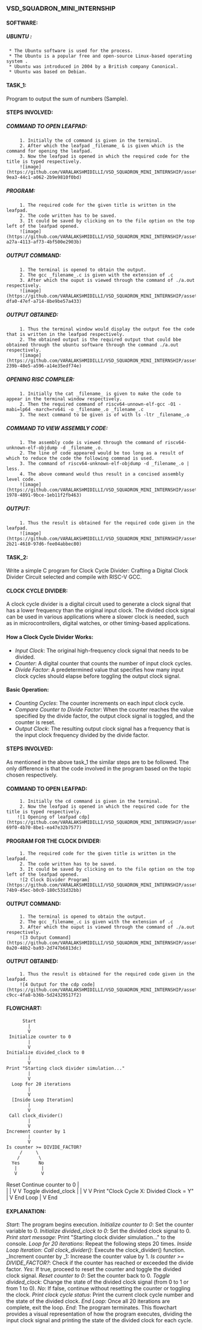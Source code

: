 ### VSD_SQUADRON_MINI_INTERNSHIP

#### SOFTWARE:

##### UBUNTU : 
     * The Ubuntu software is used for the process.
     * The Ubuntu is a popular free and open-source Linux-based operating system .
     * Ubuntu was introduced in 2004 by a British company Canonical.
     * Ubuntu was based on Debian.

#### TASK_1: 
Program to output the sum of numbers (Sample).

#### STEPS INVOLVED:

##### COMMAND TO OPEN LEAFPAD:
         1. Initially the cd command is given in the terminal.
         2. After which the leafpad _filename_ & is given which is the command for opening the leafpad.
         3. Now the leafpad is opened in which the required code for the title is typed respectively.
         ![image](https://github.com/VARALAKSHMIDILLI/VSD_SQUADRON_MINI_INTERNSHIP/assets/173541966/93e01f38-9ea3-44c1-a062-2b9e9810f0bd)

##### PROGRAM:
         1. The required code for the given title is written in the leafpad.
         2. The code written has to be saved.
         3. It could be saved by clicking on to the file option on the top left of the leafpad opened.
         ![image](https://github.com/VARALAKSHMIDILLI/VSD_SQUADRON_MINI_INTERNSHIP/assets/173541966/e7b39444-a27a-4113-af73-4bf500e2903b)
##### OUTPUT COMMAND:
         1. The terminal is opened to obtain the output.
         2. The gcc _filename_.c is given with the extension of .c 
         3. After which the ouput is viewed through the command of ./a.out respectively.
         ![image](https://github.com/VARALAKSHMIDILLI/VSD_SQUADRON_MINI_INTERNSHIP/assets/173541966/e6d29330-dfa0-47ef-a714-8be9be57a433)

##### OUTPUT OBTAINED:
         1. Thus the terminal window would display the output foe the code that is written in the leafpad respectively.
         2. The obtained output is the required output that could bbe obtained through the ubuntu software through the command ./a.out respectively.
         ![image](https://github.com/VARALAKSHMIDILLI/VSD_SQUADRON_MINI_INTERNSHIP/assets/173541966/91a172d6-239b-48e5-a596-a14e35edf74e)

##### OPENING RISC COMPILER:
         1. Initially the cat _filename_ is given to make the code to appear in the terminal window respectively.
         2. Then the required command of riscv64-unnown-elf-gcc -O1 -mabi=lp64 -march=rv64i -o _filename_.o _filename_.c
         3. The next command to be given is of with ls -ltr _filename_.o
##### COMMAND TO VIEW ASSEMBLY CODE:
         1. The assembly code is viewed through the command of riscv64-unknown-elf-objdump -d _filename_.o.
         2. The line of code appeared would be too long as a result of which to reduce the code the following commnad is used.
         3. The command of riscv64-unknown-elf-objdump -d _filename_.o | less.
         4. The above command would thus result in a concised assembly level code.
         ![image](https://github.com/VARALAKSHMIDILLI/VSD_SQUADRON_MINI_INTERNSHIP/assets/173541966/8598def7-1978-4891-9bce-1eb11f2fb463)

##### OUTPUT:
         1. Thus the result is obtained for the required code given in the leafpad.
         ![image](https://github.com/VARALAKSHMIDILLI/VSD_SQUADRON_MINI_INTERNSHIP/assets/173541966/82dde3e0-2b21-4610-97d6-fee04abbec80)


#### TASK_2:
 Write a simple C program for Clock Cycle Divider: Crafting a Digital Clock Divider Circuit selected and compile with RISC-V GCC.
#### CLOCK CYCLE DIVIDER:
A clock cycle divider is a digital circuit used to generate a clock signal that has a lower frequency than the original input clock. The divided clock signal can be used in various applications where a slower clock is needed, such as in microcontrollers, digital watches, or other timing-based applications.

#### How a Clock Cycle Divider Works:
* *Input Clock*: The original high-frequency clock signal that needs to be divided.
* *Counter*: A digital counter that counts the number of input clock cycles.
* *Divide Factor*: A predetermined value that specifies how many input clock cycles should elapse before toggling the output clock signal.

#### Basic Operation:
* *Counting Cycles*: The counter increments on each input clock cycle.
* *Compare Counter to Divide Factor*: When the counter reaches the value specified by the divide factor, the output clock signal is toggled, and the counter is reset.
* *Output Clock*: The resulting output clock signal has a frequency that is the input clock frequency divided by the divide factor.

#### STEPS INVOLVED:
As mentioned in the above task_1 the similar steps are to be followed. The only difference is that the code involved in the program based on the topic chosen respectively.
#### COMMAND TO OPEN LEAFPAD:
         1. Initially the cd command is given in the terminal.
         2. Now the leafpad is opened in which the required code for the title is typed respectively.
        ![1 Opening of leafpad cdp](https://github.com/VARALAKSHMIDILLI/VSD_SQUADRON_MINI_INTERNSHIP/assets/173541966/36b3c1a3-69f0-4b70-8be1-ea47e32b7577)
#### PROGRAM FOR THE CLOCK DIVIDER:
         1. The required code for the given title is written in the leafpad.
         2. The code written has to be saved.
         3. It could be saved by clicking on to the file option on the top left of the leafpad opened.
         ![2 Clock Divider Program](https://github.com/VARALAKSHMIDILLI/VSD_SQUADRON_MINI_INTERNSHIP/assets/173541966/766443bc-74b9-45ec-b0c0-180c531d32bb)
#### OUTPUT COMMAND:
         1. The terminal is opened to obtain the output.
         2. The gcc _filename_.c is given with the extension of .c 
         3. After which the ouput is viewed through the command of ./a.out respectively.
         ![3 Output Command](https://github.com/VARALAKSHMIDILLI/VSD_SQUADRON_MINI_INTERNSHIP/assets/173541966/6408740a-0a20-48b2-ba93-2d747b6813dc)
#### OUTPUT OBTAINED:
         1. Thus the result is obtained for the required code given in the leafpad.
         ![4 Output for the cdp code](https://github.com/VARALAKSHMIDILLI/VSD_SQUADRON_MINI_INTERNSHIP/assets/173541966/46f87afc-c9cc-4fa8-b36b-5d24329517f2)
#### FLOWCHART:
          Start
            |
            V
     Initialize counter to 0
            |
            V
    Initialize divided_clock to 0
            |
            V
    Print "Starting clock divider simulation..."
            |
            V
      Loop for 20 iterations
            |
            V
      [Inside Loop Iteration]
            |
            V
     Call clock_divider()
            |
            V
    Increment counter by 1
            |
            V
    Is counter >= DIVIDE_FACTOR?
         /     \
        /       \
      Yes       No
       |         |
       V         V
   Reset       Continue
  counter to 0   |      
       |         |
       V         V
  Toggle divided_clock
       |         |
       V         V
 Print "Clock Cycle X: Divided Clock = Y"
            |
            V
       End Loop
            |
            V
           End
           
#### EXPLANATION:
_Start_: The program begins execution.
_Initialize counter to 0_: Set the counter variable to 0.
_Initialize divided_clock to 0_: Set the divided clock signal to 0.
_Print start message_: Print "Starting clock divider simulation..." to the console.
_Loop for 20 iterations_: Repeat the following steps 20 times.
_Inside Loop Iteration_:
       _Call clock_divider()_: Execute the clock_divider() function.
       _Increment counter by _1: Increase the counter value by 1.
       _Is counter >= DIVIDE_FACTOR?_: Check if the counter has reached or exceeded the divide factor.
             _Yes_: If true, proceed to reset the counter and toggle the divided clock signal.
                _Reset counter to 0_: Set the counter back to 0.
                _Toggle divided_clock_: Change the state of the divided clock signal (from 0 to 1 or from 1 to 0).
             _No_: If false, continue without resetting the counter or toggling the clock.
       _Print clock cycle status_: Print the current clock cycle number and the state of the divided clock.
_End Loop_: Once all 20 iterations are complete, exit the loop.
_End_: The program terminates.
This flowchart provides a visual representation of how the program executes, dividing the input clock signal and printing the state of the divided clock for each cycle.










         
    
